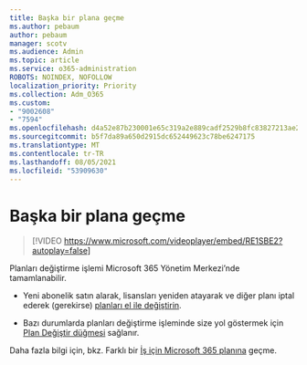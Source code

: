 ```yaml
---
title: Başka bir plana geçme
ms.author: pebaum
author: pebaum
manager: scotv
ms.audience: Admin
ms.topic: article
ms.service: o365-administration
ROBOTS: NOINDEX, NOFOLLOW
localization_priority: Priority
ms.collection: Adm_O365
ms.custom:
- "9002608"
- "7594"
ms.openlocfilehash: d4a52e87b230001e65c319a2e889cadf2529b8fc83827213ae2adce102c14bd0
ms.sourcegitcommit: b5f7da89a650d2915dc652449623c78be6247175
ms.translationtype: MT
ms.contentlocale: tr-TR
ms.lasthandoff: 08/05/2021
ms.locfileid: "53909630"
---
```

# <a name="switch-to-a-different-plan"></a>Başka bir plana geçme

> [!VIDEO https://www.microsoft.com/videoplayer/embed/RE1SBE2?autoplay=false]

Planları değiştirme işlemi Microsoft 365 Yönetim Merkezi’nde tamamlanabilir.

- Yeni abonelik satın alarak, lisansları yeniden atayarak ve diğer planı iptal ederek (gerekirse) [planları el ile değiştirin](https://docs.microsoft.com/microsoft-365/commerce/subscriptions/switch-plans-manually).

- Bazı durumlarda planları değiştirme işleminde size yol göstermek için [Plan Değiştir düğmesi](https://docs.microsoft.com/microsoft-365/commerce/subscriptions/switch-to-a-different-plan#use-the-switch-plans-button) sağlanır.

Daha fazla bilgi için, bkz. Farklı bir [İş için Microsoft 365 planına](https://docs.microsoft.com/microsoft-365/commerce/subscriptions/switch-to-a-different-plan) geçme.
